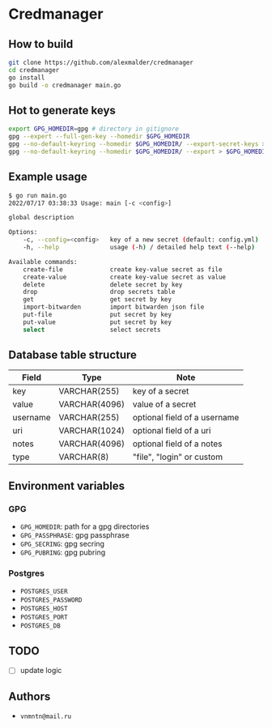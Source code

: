 # Credmanager

## How to build

```bash
git clone https://github.com/alexmalder/credmanager
cd credmanager
go install
go build -o credmanager main.go
```

## Hot to generate keys

```bash
export GPG_HOMEDIR=gpg # directory in gitignore
gpg --expert --full-gen-key --homedir $GPG_HOMEDIR
gpg --no-default-keyring --homedir $GPG_HOMEDIR/ --export-secret-keys > $GPG_HOMEDIR/secring.gpg
gpg --no-default-keyring --homedir $GPG_HOMEDIR/ --export > $GPG_HOMEDIR/pubring.gpg
```

## Example usage

```bash
$ go run main.go
2022/07/17 03:38:33 Usage: main [-c <config>]

global description

Options:
    -c, --config=<config>   key of a new secret (default: config.yml)
    -h, --help              usage (-h) / detailed help text (--help)

Available commands:
    create-file             create key-value secret as file
    create-value            create key-value secret as value
    delete                  delete secret by key
    drop                    drop secrets table
    get                     get secret by key
    import-bitwarden        import bitwarden json file
    put-file                put secret by key
    put-value               put secret by key
    select                  select secrets
```

## Database table structure

| Field    | Type          | Note                             |
| -------- | ------------- | -------------------------------- |
| key      | VARCHAR(255)  | key of a secret                  | 
| value    | VARCHAR(4096) | value of a secret                | 
| username | VARCHAR(255)  | optional field of a username     |
| uri      | VARCHAR(1024) | optional field of a uri          |
| notes    | VARCHAR(4096) | optional field of a notes        |
| type     | VARCHAR(8)    | "file", "login" or custom        |


## Environment variables

### GPG

- `GPG_HOMEDIR`: path for a gpg directories
- `GPG_PASSPHRASE`: gpg passphrase
- `GPG_SECRING`: gpg secring
- `GPG_PUBRING`: gpg pubring

### Postgres

- `POSTGRES_USER`
- `POSTGRES_PASSWORD`
- `POSTGRES_HOST`
- `POSTGRES_PORT`
- `POSTGRES_DB`

## TODO

- [ ] update logic

## Authors

- `vnmntn@mail.ru`
